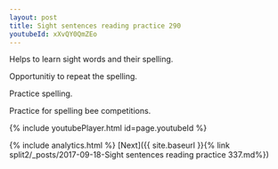 ```yaml
---
layout: post
title: Sight sentences reading practice 290
youtubeId: xXvQY0QmZEo
---
```

 
 
Helps to learn sight words and their spelling.

Opportunitiy to repeat the spelling. 

Practice spelling. 
 
Practice for spelling bee competitions. 
 
{% include youtubePlayer.html id=page.youtubeId %}
 
 
{% include analytics.html %} 
[Next]({{ site.baseurl }}{% link  split2/_posts/2017-09-18-Sight sentences reading practice 337.md%})
 
